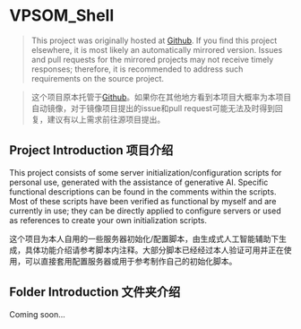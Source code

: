 # VPSOM_Shell

> This project was originally hosted at [Github](https://github.com/takuron/vpsom_shell). If you find this project elsewhere, it is most likely an automatically mirrored version. Issues and pull requests for the mirrored projects may not receive timely responses; therefore, it is recommended to address such requirements on the source project.

> 这个项目原本托管于[Github](https://github.com/takuron/vpsom_shell)。如果你在其他地方看到本项目大概率为本项目自动镜像，对于镜像项目提出的issue和pull request可能无法及时得到回复，建议有以上需求前往源项目提出。

## Project Introduction 项目介绍

This project consists of some server initialization/configuration scripts for personal use, generated with the assistance of generative AI. Specific functional descriptions can be found in the comments within the scripts. Most of these scripts have been verified as functional by myself and are currently in use; they can be directly applied to configure servers or used as references to create your own initialization scripts.

这个项目为本人自用的一些服务器初始化/配置脚本，由生成式人工智能辅助下生成，具体功能介绍请参考脚本内注释。大部分脚本已经经过本人验证可用并正在使用，可以直接套用配置服务器或用于参考制作自己的初始化脚本。

## Folder Introduction 文件夹介绍

Coming soon...